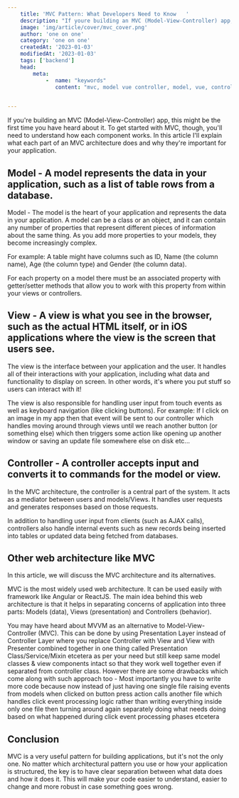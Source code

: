 ```yaml
---
    title: 'MVC Pattern: What Developers Need to Know   '
    description: "If youre building an MVC (Model-View-Controller) app, this might be the first time you've heard about it. To get started with MVC, though, you'll need to understand how each component works. In this article I'll explain what each part of an MVC architecture does and why they're important for your application."
    image: 'img/article/cover/mvc_cover.png'
    author: 'one on one'
    category: 'one on one'
    createdAt: '2023-01-03'
    modifiedAt: '2023-01-03'
    tags: ['backend']
    head:
        meta: 
            -  name: "keywords"
               content: "mvc, model vue controller, model, vue, controller, pattern"
            

---
```



If you're building an MVC (Model-View-Controller) app, this might be the first time you have heard about it. To get started with MVC, though, you'll need to understand how each component works. In this article I'll explain what each part of an MVC architecture does and why they're important for your application.

## Model - A model represents the data in your application, such as a list of table rows from a database.

Model - The model is the heart of your application and represents the data in your application. A model can be a class or an object, and it can contain any number of properties that represent different pieces of information about the same thing. As you add more properties to your models, they become increasingly complex.

For example: A table might have columns such as ID, Name (the column name), Age (the column type) and Gender (the column data).

For each property on a model there must be an associated property with getter/setter methods that allow you to work with this property from within your views or controllers.

## View - A view is what you see in the browser, such as the actual HTML itself, or in iOS applications where the view is the screen that users see.

The view is the interface between your application and the user. It handles all of their interactions with your application, including what data and functionality to display on screen. In other words, it's where you put stuff so users can interact with it!

The view is also responsible for handling user input from touch events as well as keyboard navigation (like clicking buttons). For example: If I click on an image in my app then that event will be sent to our controller which handles moving around through views until we reach another button (or something else) which then triggers some action like opening up another window or saving an update file somewhere else on disk etc...

## Controller - A controller accepts input and converts it to commands for the model or view.

In the MVC architecture, the controller is a central part of the system. It acts as a mediator between users and models/Views. It handles user requests and generates responses based on those requests.

In addition to handling user input from clients (such as AJAX calls), controllers also handle internal events such as new records being inserted into tables or updated data being fetched from databases.

## Other web architecture like MVC

In this article, we will discuss the MVC architecture and its alternatives.

MVC is the most widely used web architecture. It can be used easily with framework like Angular or ReactJS. The main idea behind this web architecture is that it helps in separating concerns of application into three parts: Models (data), Views (presentation) and Controllers (behavior).

You may have heard about MVVM as an alternative to Model-View-Controller (MVC). This can be done by using Presentation Layer instead of Controller Layer where you replace Controller with View and View with Presenter combined together in one thing called Presentation Class/Service/Mixin etcetera as per your need but still keep same model classes & view components intact so that they work well together even if separated from controller class. However there are some drawbacks which come along with such approach too - Most importantly you have to write more code because now instead of just having one single file raising events from models when clicked on button press action calls another file which handles click event processing logic rather than writing everything inside only one file then turning around again separately doing what needs doing based on what happened during click event processing phases etcetera

## Conclusion

MVC is a very useful pattern for building applications, but it's not the only one. No matter which architectural pattern you use or how your application is structured, the key is to have clear separation between what data does and how it does it. This will make your code easier to understand, easier to change and more robust in case something goes wrong.
